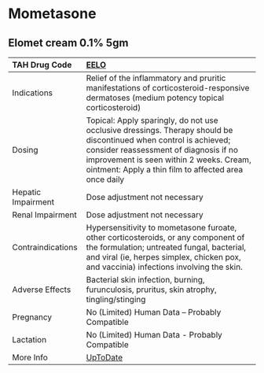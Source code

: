 # Mometasone

## Elomet cream 0.1% 5gm

| TAH Drug Code      | [EELO](https://www.tahsda.org.tw/drugs/hissearch.php?drug_code=EELO)                                                                                                                                                                                           |
|:-------------------|:---------------------------------------------------------------------------------------------------------------------------------------------------------------------------------------------------------------------------------------------------------------|
| Indications        | Relief of the inflammatory and pruritic manifestations of corticosteroid-responsive dermatoses (medium potency topical corticosteroid)                                                                                                                         |
| Dosing             | Topical: Apply sparingly, do not use occlusive dressings. Therapy should be discontinued when control is achieved; consider reassessment of diagnosis if no improvement is seen within 2 weeks. Cream, ointment: Apply a thin film to affected area once daily |
| Hepatic Impairment | Dose adjustment not necessary                                                                                                                                                                                                                                  |
| Renal Impairment   | Dose adjustment not necessary                                                                                                                                                                                                                                  |
| Contraindications  | Hypersensitivity to mometasone furoate, other corticosteroids, or any component of the formulation; untreated fungal, bacterial, and viral (ie, herpes simplex, chicken pox, and vaccinia) infections involving the skin.                                      |
| Adverse Effects    | Bacterial skin infection, burning, furunculosis, pruritus, skin atrophy, tingling/stinging                                                                                                                                                                     |
| Pregnancy          | No (Limited) Human Data – Probably Compatible                                                                                                                                                                                                                  |
| Lactation          | No (Limited) Human Data - Probably Compatible                                                                                                                                                                                                                  |
| More Info          | [UpToDate](https://www.uptodate.com/contents/mometasone-drug-information)                                                                                                                                                                                      |

